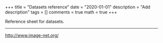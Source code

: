 +++
title = "Datasets reference"
date = "2020-01-01"
description = "Add description"
tags = []
comments = true
math = true
+++

Reference sheet for datasets.

---

http://www.image-net.org/
